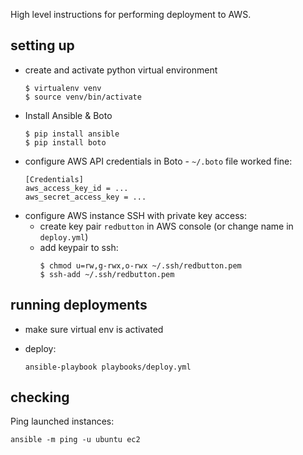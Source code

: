 High level instructions for performing deployment to AWS.

## setting up

* create and activate python virtual environment
  ```
  $ virtualenv venv
  $ source venv/bin/activate
  ```
* Install Ansible & Boto
  ```
  $ pip install ansible
  $ pip install boto
  ```
* configure AWS API credentials in Boto - `~/.boto` file worked fine:
  ```
  [Credentials]
  aws_access_key_id = ...
  aws_secret_access_key = ...
  ```
* configure AWS instance SSH with private key access:
  * create key pair `redbutton` in AWS console (or change name in `deploy.yml`)
  * add keypair to ssh:
    ```
    $ chmod u=rw,g-rwx,o-rwx ~/.ssh/redbutton.pem
    $ ssh-add ~/.ssh/redbutton.pem
    ```

## running deployments

* make sure virtual env is activated
* deploy:

  ```
  ansible-playbook playbooks/deploy.yml
  ```

## checking
Ping launched instances:

```
ansible -m ping -u ubuntu ec2
```